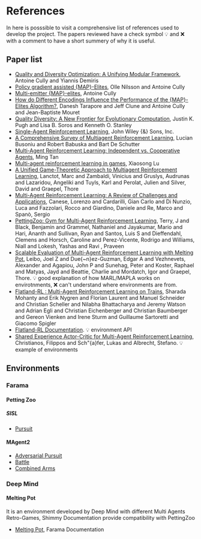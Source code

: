 
# References
In here is posssible to visit a comprehensive list of references used to develop the project.
The papers reviewed have a check symbol :bulb: and :x: with a comment to have a short summery of why it is useful.

## Paper list 
- [Quality and Diversity Optimization: A Unifying Modular Framework](https://doi.org/10.1109%2Ftevc.2017.2704781), Antoine Cully and Yiannis Demiris 
- [Policy gradient assisted {MAP}-Elites](https://doi.org/10.1145%2F3449639.3459304), Olle Nilsson and Antoine Cully
- [Multi-emitter {MAP}-elites](https://doi.org/10.1145%2F3449639.3459326), Antoine Cully
- [How do Different Encodings Influence the Performance of the {MAP}-Elites Algorithm?](https://doi.org/10.1145%2F2908812.2908875), Danesh Tarapore and Jeff Clune and Antoine Cully and Jean-Baptiste Mouret
- [Quality Diversity: A New Frontier for Evolutionary Computation](https://doi.org/10.3389%2Ffrobt.2016.00040), Justin K. Pugh and Lisa B. Soros and Kenneth O. Stanley
- [Single-Agent Reinforcement Learning](https://doi.org/10.1002%2F9781118884614.ch2), John Wiley {\&} Sons, Inc.
- [A Comprehensive Survey of Multiagent Reinforcement Learning](https://doi.org/10.1109%2Ftsmcc.2007.913919), Lucian Busoniu and Robert Babuska and Bart De Schutter
- [Multi-Agent Reinforcement Learning: Independent vs. Cooperative Agents](https://doi.org/10.1016%2Fb978-1-55860-307-3.50049-6), Ming Tan
- [Multi-agent reinforcement learning in games](https://doi.org/10.22215%2Fetd%2F2012-09679), Xiaosong Lu 
- [A Unified Game-Theoretic Approach to Multiagent Reinforcement Learning](https://proceedings.neurips.cc/paper_files/paper/2017/file/3323fe11e9595c09af38fe67567a9394-Paper.pdf), Lanctot, Marc and Zambaldi, Vinicius and Gruslys, Audrunas and Lazaridou, Angeliki and Tuyls, Karl and Perolat, Julien and Silver, David and Graepel, Thore
- [Multi-Agent Reinforcement Learning: A Review of Challenges and Applications](https://www.mdpi.com/2076-3417/11/11/4948), Canese, Lorenzo and Cardarilli, Gian Carlo and Di Nunzio, Luca and Fazzolari, Rocco and Giardino, Daniele and Re, Marco and Spanò, Sergio
- [PettingZoo: Gym for Multi-Agent Reinforcement Learning](https://proceedings.neurips.cc/paper_files/paper/2021/file/7ed2d3454c5eea71148b11d0c25104ff-Paper.pdf), Terry, J and Black, Benjamin and Grammel, Nathaniel and Jayakumar, Mario  and Hari, Ananth  and Sullivan, Ryan and Santos, Luis S and Dieffendahl, Clemens and Horsch, Caroline and Perez-Vicente, Rodrigo and Williams, Niall  and Lokesh, Yashas  and Ravi , Praveen 
- [Scalable Evaluation of Multi-Agent Reinforcement Learning with Melting Pot](http://proceedings.mlr.press/v139/leibo21a/leibo21a.pdf), Leibo, Joel Z and Due{\~n}ez-Guzman, Edgar A and Vezhnevets, Alexander and Agapiou, John P and Sunehag, Peter and Koster, Raphael and Matyas, Jayd and Beattie, Charlie and Mordatch, Igor and Graepel, Thore. :bulb: good explanation of how MARL/MAPLA works on envirotnments, :x: can't understand where environments are from.
- [Flatland-RL : Multi-Agent Reinforcement Learning on Trains](https://arxiv.org/abs/2012.05893), Sharada Mohanty and Erik Nygren and Florian Laurent and Manuel Schneider and Christian Scheller and Nilabha Bhattacharya and Jeremy Watson and Adrian Egli and Christian Eichenberger and Christian Baumberger and Gereon Vienken and Irene Sturm and Guillaume Sartoretti and Giacomo Spigler
- [Flatland-RL Documentation](https://flatland.aicrowd.com/getting-started/env.html). :bulb: environment API
- [Shared Experience Actor-Critic for Multi-Agent Reinforcement Learning](https://proceedings.neurips.cc/paper_files/paper/2020/file/7967cc8e3ab559e68cc944c44b1cf3e8-Paper.pdf), Christianos, Filippos and Sch\"{a}fer, Lukas and Albrecht, Stefano. :bulb: example of environments

## Environments
### Farama
#### Petting Zoo
##### SISL
- [Pursuit](https://pettingzoo.farama.org/environments/sisl/pursuit/)
#### MAgent2
- [Adversarial Pursuit](https://magent2.farama.org/environments/adversarial_pursuit/)
- [Battle](https://magent2.farama.org/environments/battle/)
- [Combined Arms](https://magent2.farama.org/environments/combined_arms/)
### Deep Mind
#### Melting Pot
It is an environment developed by Deep Mind with different Multi Agents Retro-Games, Shimmy Documentation provide compatibility with PettingZoo
- [Melting Pot](https://shimmy.farama.org/environments/meltingpot/), Farama Documentation
